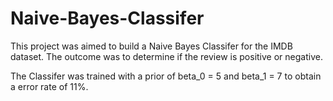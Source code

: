 # Naive-Bayes-Classifer
This project was aimed to build a Naive Bayes Classifer for the IMDB dataset. The outcome was to determine if the review is positive or negative.

The Classifer was trained with a prior of beta_0 = 5 and beta_1 = 7 to obtain a error rate of 11%.
